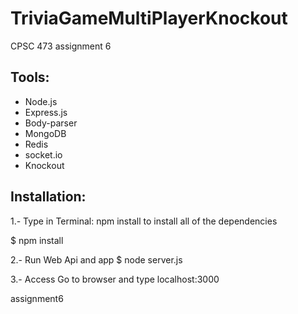 # TriviaGameMultiPlayerKnockout
CPSC 473 assignment 6

## Tools:

- Node.js
- Express.js
- Body-parser
- MongoDB
- Redis
- socket.io
- Knockout


## Installation:
 1.- Type in Terminal: npm install  to install all of the dependencies

$ npm install

 2.- Run Web Api and app 
$ node server.js


 3.- Access
Go to browser and type localhost:3000




assignment6
